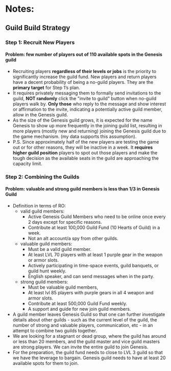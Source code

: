 # Notes:

## Guild Build Strategy
### Step 1: Recruit New Players
#### Problem: **few number of players** out of 110 available spots in the Genesis guild
- Recruiting players **regardless of their levels or jobs** is the priority to significantly increase the guild fund. New players and return players have a decent probability of being a no-guild players. They are the **primary target** for Step 1’s plan.
- It requires privately messaging them to formally send invitations to the guild, **NOT randomly** click the "invite to guild" button when no-guild players walk by. **Only those** who reply to the message and show interest or affirmation to the invite, indicating a potentially active guild member, allow in the Genesis guild.
- As the size of the Genesis guild grows, it is expected for the name Genesis to show up more frequently in the joining guild list, resulting in more players (mostly new and returning) joining the Genesis guild due to the game mechanism. (my data supports this assumption).
- P.S. Since approximately half of the new players are testing the game out or for other reasons, they will be inactive in a week. It **requires higher guild position** players to spot out those players and make the tough decision as the available seats in the guild are approaching the capacity limit. 

### Step 2: Combining the Guilds
#### Problem: valuable and strong guild members is less than 1/3 in Genesis Guild
- Definition in terms of RO:
  - valid guild members: 
    - Active Genesis Guild Members who need to be online once every 2 days except for specific reasons. 
    - Contribute at least 100,000 Guild Fund  (10 Hearts of Guild) in a week. 
    - Not an alt account/a spy from other guilds.
  - valuable guild members: 
    - Must be a valid guild member. 
    - At least LVL 70 players with at least 1 purple gear in the weapon or armor slots. 
    - Actively participating in time-space events, guild banquets, or guild hunt weekly. 
    - English speaker, and can send messages when in the party. 
  - strong guild members:
    - Must be valuable guild members, 
    - At least lvl 85 players with purple gears in all 4 weapon and armor slots.
    - Contribute at least 500,000 Guild Fund weekly. 
    - A support and guide for new join guild members.
- A guild member leaves Genesis Guild so that one can further investigate details about other guilds - such as the current level of the guild, the number of strong and valuable players, communication, etc - in an attempt to combine two guilds together. 
- We are looking for a stagnant or dead group, where the guild has around or less than 20 members, and the guild master and vice guild masters are strong players. We can invite the entire guild to join Genesis. 
- For the preparation, the guild fund needs to close to LVL 3 guild so that we have the leverage to bargain. Genesis guild needs to have at least 20 available spots for them to join.
